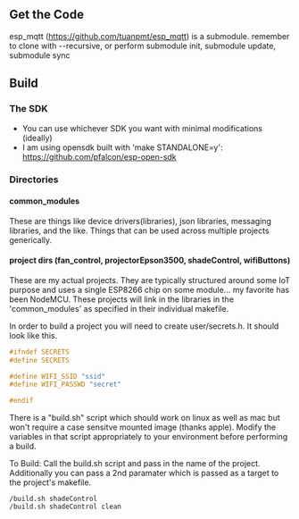 
Get the Code
------------
esp_mqtt (https://github.com/tuanpmt/esp_mqtt) is a submodule.
remember to clone with --recursive, or perform submodule init, submodule update, submodule sync

Build
-----
### The SDK
* You can use whichever SDK you want with minimal modifications (ideally)
* I am using opensdk built with 'make STANDALONE=y': https://github.com/pfalcon/esp-open-sdk

### Directories
#### common_modules
 These are things like device drivers(libraries), json libraries, messaging libraries,  and the like. Things that can be used across multiple projects generically.
 
#### project dirs (fan_control, projectorEpson3500, shadeControl, wifiButtons)
These are my actual projects. They are typically structured around some IoT purpose and uses a single ESP8266 chip on some module... my favorite has been NodeMCU.
These projects will link in the libraries in the 'common_modules' as specified in their individual makefile.

In order to build a project you will need to create user/secrets.h.
It should look like this. 
```c
#ifndef SECRETS
#define SECRETS

#define WIFI_SSID "ssid"
#define WIFI_PASSWD "secret"

#endif
```

There is a "build.sh" script which should work on linux as well as mac but won't require a case sensitve mounted image (thanks apple). Modify the variables in that script appropriately to your environment before performing a build.

To Build: Call the build.sh script and pass in the name of the project. 
Additionally you can pass a 2nd paramater which is passed as a target to the project's makefile.

```
/build.sh shadeControl
/build.sh shadeControl clean
```
